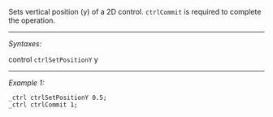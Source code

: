 Sets vertical position (y) of a 2D control. `ctrlCommit` is required to complete the operation.


---
*Syntaxes:*

control `ctrlSetPositionY` y

---
*Example 1:*

```sqf
_ctrl ctrlSetPositionY 0.5;
_ctrl ctrlCommit 1;
```